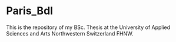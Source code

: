 # Paris_BdI
This is the repository of my BSc. Thesis at the University of Applied Sciences and Arts Northwestern Switzerland FHNW. 
